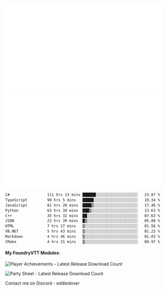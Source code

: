 
![](https://raw.githubusercontent.com/eddiedover/ghstats/master/generated/overview.svg)
![](https://raw.githubusercontent.com/eddiedover/ghstats/master/generated/languages.svg)

<!--START_SECTION:waka-->

```txt
C#                 111 hrs 13 mins ██████░░░░░░░░░░░░░░░░░░░   23.87 %
TypeScript         90 hrs 5 mins   █████░░░░░░░░░░░░░░░░░░░░   19.34 %
JavaScript         81 hrs 20 mins  ████▒░░░░░░░░░░░░░░░░░░░░   17.46 %
Python             63 hrs 30 mins  ███▒░░░░░░░░░░░░░░░░░░░░░   13.63 %
C++                35 hrs 32 mins  ██░░░░░░░░░░░░░░░░░░░░░░░   07.63 %
JSON               23 hrs 39 mins  █▒░░░░░░░░░░░░░░░░░░░░░░░   05.08 %
HTML               7 hrs 17 mins   ▒░░░░░░░░░░░░░░░░░░░░░░░░   01.56 %
VB.NET             5 hrs 43 mins   ▒░░░░░░░░░░░░░░░░░░░░░░░░   01.23 %
Markdown           4 hrs 46 mins   ▒░░░░░░░░░░░░░░░░░░░░░░░░   01.03 %
CMake              4 hrs 31 mins   ▒░░░░░░░░░░░░░░░░░░░░░░░░   00.97 %
```

<!--END_SECTION:waka-->

#### My FoundryVTT Modules:

  ![Player Achievements - Latest Release Download Count](https://img.shields.io/badge/dynamic/json?label=Player%20Achievements%20-%20Downloads@latest&query=assets%5B1%5D.download_count&url=https%3A%2F%2Fapi.github.com%2Frepos%2FEddieDover%2Ffvtt-player-achievements%2Freleases%2Flatest)

  ![Party Sheet - Latest Release Download Count](https://img.shields.io/badge/dynamic/json?label=Party%20Sheet%20-%20Downloads@latest&query=assets%5B1%5D.download_count&url=https%3A%2F%2Fapi.github.com%2Frepos%2FEddieDover%2Ffvtt-party-sheet%2Freleases%2Flatest)

<a rel="me" href="https://techhub.social/@EddieDover"></a>

Contact me on Discord - eddiedover
